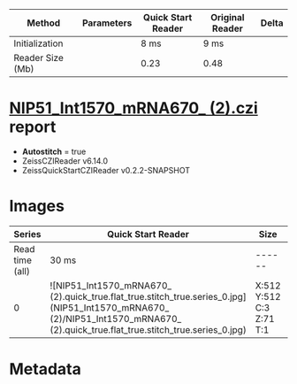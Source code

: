 |  Method            | Parameters       | Quick Start Reader | Original Reader | Delta  |
| -------------------|------------------|--------------------|-----------------|------- |
| Initialization     |                  |8 ms|9 ms|        |
| Reader Size (Mb)     |                  |0.23|0.48|        |
# [NIP51_Int1570_mRNA670_ (2).czi](https://zenodo.org/record/4942564/files/NIP51_Int1570_mRNA670_%20%282%29.czi) report
 - **Autostitch** = true
 - ZeissCZIReader v6.14.0
 - ZeissQuickStartCZIReader v0.2.2-SNAPSHOT

# Images 

| Series            | Quick Start Reader | Size | Original Reader | Size | #Diffs |
|-------------------|--------------------|------|-----------------|------|--------|
| Read time (all)   |30 ms|------|43 ms|------|--------|
|0|![NIP51_Int1570_mRNA670_ (2).quick_true.flat_true.stitch_true.series_0.jpg](NIP51_Int1570_mRNA670_ (2)/NIP51_Int1570_mRNA670_ (2).quick_true.flat_true.stitch_true.series_0.jpg)|X:512<br>Y:512<br>C:3<br>Z:71<br>T:1|![NIP51_Int1570_mRNA670_ (2).quick_false.flat_true.stitch_true.series_0.jpg](NIP51_Int1570_mRNA670_ (2)/NIP51_Int1570_mRNA670_ (2).quick_false.flat_true.stitch_true.series_0.jpg)|X:512<br>Y:512<br>C:3<br>Z:71<br>T:1|0|

# Metadata

